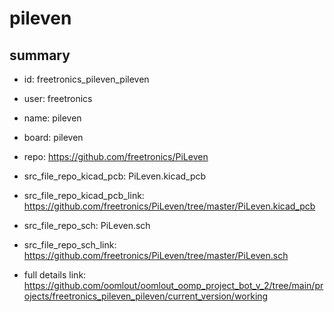 # pileven
 
## summary 
* id: freetronics_pileven_pileven
* user: freetronics
* name: pileven
* board: pileven
* repo: https://github.com/freetronics/PiLeven
* src_file_repo_kicad_pcb: PiLeven.kicad_pcb
* src_file_repo_kicad_pcb_link: https://github.com/freetronics/PiLeven/tree/master/PiLeven.kicad_pcb


* src_file_repo_sch: PiLeven.sch
* src_file_repo_sch_link: https://github.com/freetronics/PiLeven/tree/master/PiLeven.sch
* full details link: https://github.com/oomlout/oomlout_oomp_project_bot_v_2/tree/main/projects/freetronics_pileven_pileven/current_version/working  






